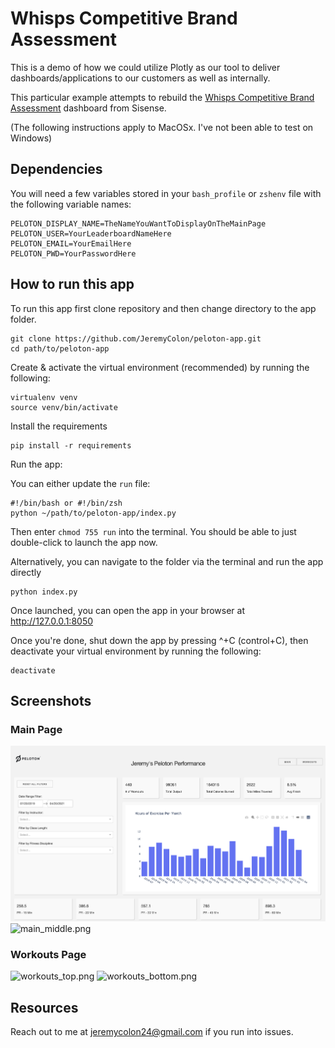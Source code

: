 # Whisps Competitive Brand Assessment

This is a demo of how we could utilize Plotly as our tool to deliver dashboards/applications to our customers as well as internally.

This particular example attempts to rebuild the [Whisps Competitive Brand Assessment](https://instore.sisense.wiser.com/app/main#/dashboards/5faf12433d7fab0664fe8103) dashboard from Sisense.

(The following instructions apply to MacOSx. I've not been able to test on Windows)

## Dependencies

You will need a few variables stored in your `bash_profile` or `zshenv` file
with the following variable names:
```
PELOTON_DISPLAY_NAME=TheNameYouWantToDisplayOnTheMainPage
PELOTON_USER=YourLeaderboardNameHere
PELOTON_EMAIL=YourEmailHere
PELOTON_PWD=YourPasswordHere
```

## How to run this app

To run this app first clone repository and then change directory to the app folder.

```
git clone https://github.com/JeremyColon/peloton-app.git
cd path/to/peloton-app
```

Create & activate the virtual environment (recommended) by running
the following:

```
virtualenv venv
source venv/bin/activate
```

Install the requirements

```
pip install -r requirements
```

Run the app:

You can either update the `run` file:
```
#!/bin/bash or #!/bin/zsh
python ~/path/to/peloton-app/index.py
```
Then enter `chmod 755 run` into the terminal. You should be able to just double-click to launch the app now.

Alternatively, you can navigate to the folder via the terminal and run the app directly

```
python index.py
```

Once launched, you can open the app in your browser at http://127.0.0.1:8050

Once you're done, shut down the app by pressing ^+C (control+C), then deactivate your virtual environment by running
the following:

```
deactivate
```

## Screenshots

### Main Page

![main_top.png](assets/main_top.png)
![main_middle.png](assets/main_middle.png)

### Workouts Page

![workouts_top.png](assets/workouts_top.png)
![workouts_bottom.png](assets/product_bottom.png)

## Resources

Reach out to me at jeremycolon24@gmail.com if you run into issues.

